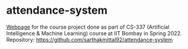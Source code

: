 # attendance-system

[Webpage](https://sarthakmittal92.github.io/projects/aut22/attendance-system/) for the course project done as part of CS-337 (Artificial Intelligence & Machine Learning) course at IIT Bombay in Spring 2022.  
Repository: https://github.com/sarthakmittal92/attendance-system